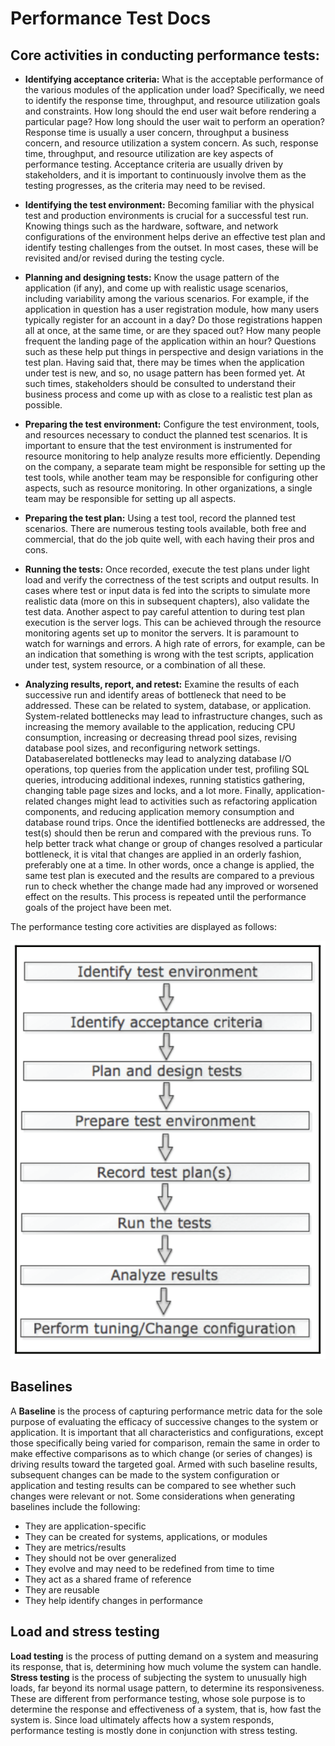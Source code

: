 # Performance Test Docs

## Core activities in conducting performance tests:

- **Identifying acceptance criteria:** What is the acceptable performance of the
various modules of the application under load? Specifically, we need to identify
the response time, throughput, and resource utilization goals and constraints.
How long should the end user wait before rendering a particular page? How long
should the user wait to perform an operation? Response time is usually a user
concern, throughput a business concern, and resource utilization a system
concern. As such, response time, throughput, and resource utilization are key
aspects of performance testing. Acceptance criteria are usually driven by
stakeholders, and it is important to continuously involve them as the testing
progresses, as the criteria may need to be revised.

- **Identifying the test environment:** Becoming familiar with the physical test and
production environments is crucial for a successful test run. Knowing things such
as the hardware, software, and network configurations of the environment helps
derive an effective test plan and identify testing challenges from the outset. In
most cases, these will be revisited and/or revised during the testing cycle.

- **Planning and designing tests:** Know the usage pattern of the application
(if any), and come up with realistic usage scenarios, including variability among
the various scenarios. For example, if the application in question has a user
registration module, how many users typically register for an account in a day?
Do those registrations happen all at once, at the same time, or are they spaced
out? How many people frequent the landing page of the application within an
hour? Questions such as these help put things in perspective and design
variations in the test plan. Having said that, there may be times when the
application under test is new, and so, no usage pattern has been formed yet. At
such times, stakeholders should be consulted to understand their business
process and come up with as close to a realistic test plan as possible.

- **Preparing the test environment:** Configure the test environment, tools, and
resources necessary to conduct the planned test scenarios. It is important to
ensure that the test environment is instrumented for resource monitoring to help
analyze results more efficiently. Depending on the company, a separate team
might be responsible for setting up the test tools, while another team may be
responsible for configuring other aspects, such as resource monitoring. In other
organizations, a single team may be responsible for setting up all aspects.

- **Preparing the test plan:** Using a test tool, record the planned test scenarios. There
are numerous testing tools available, both free and commercial, that do the job
quite well, with each having their pros and cons.

- **Running the tests:** Once recorded, execute the test plans under light load and
verify the correctness of the test scripts and output results. In cases where test or
input data is fed into the scripts to simulate more realistic data (more on this in
subsequent chapters), also validate the test data. Another aspect to pay careful
attention to during test plan execution is the server logs. This can be achieved
through the resource monitoring agents set up to monitor the servers. It is
paramount to watch for warnings and errors. A high rate of errors, for example,
can be an indication that something is wrong with the test scripts, application
under test, system resource, or a combination of all these.

- **Analyzing results, report, and retest:** Examine the results of each successive run
and identify areas of bottleneck that need to be addressed. These can be related to
system, database, or application. System-related bottlenecks may lead to
infrastructure changes, such as increasing the memory available to the
application, reducing CPU consumption, increasing or decreasing thread pool
sizes, revising database pool sizes, and reconfiguring network settings. Databaserelated bottlenecks may lead to analyzing database I/O operations, top queries
from the application under test, profiling SQL queries, introducing additional
indexes, running statistics gathering, changing table page sizes and locks, and a
lot more. Finally, application-related changes might lead to activities such as
refactoring application components, and reducing application memory
consumption and database round trips. Once the identified bottlenecks are
addressed, the test(s) should then be rerun and compared with the previous runs.
To help better track what change or group of changes resolved a particular
bottleneck, it is vital that changes are applied in an orderly fashion, preferably
one at a time. In other words, once a change is applied, the same test plan is
executed and the results are compared to a previous run to check whether the
change made had any improved or worsened effect on the results. This process is
repeated until the performance goals of the project have been met.


The performance testing core activities are displayed as follows:

![the-performance-testing-core-activities](the-performance-testing-core-activities.PNG)

## Baselines

A **Baseline** is the process of capturing performance metric data for the sole purpose of
evaluating the efficacy of successive changes to the system or application. It is important
that all characteristics and configurations, except those specifically being varied for
comparison, remain the same in order to make effective comparisons as to which change (or
series of changes) is driving results toward the targeted goal. Armed with such baseline
results, subsequent changes can be made to the system configuration or application and
testing results can be compared to see whether such changes were relevant or not. Some
considerations when generating baselines include the following:

- They are application-specific
- They can be created for systems, applications, or modules
- They are metrics/results
- They should not be over generalized
- They evolve and may need to be redefined from time to time
- They act as a shared frame of reference
- They are reusable
- They help identify changes in performance

## Load and stress testing

**Load testing** is the process of putting demand on a system and measuring its response, that
is, determining how much volume the system can handle. **Stress testing** is the process of
subjecting the system to unusually high loads, far beyond its normal usage pattern, to
determine its responsiveness. These are different from performance testing, whose sole
purpose is to determine the response and effectiveness of a system, that is, how fast the
system is. Since load ultimately affects how a system responds, performance testing is
mostly done in conjunction with stress testing.
